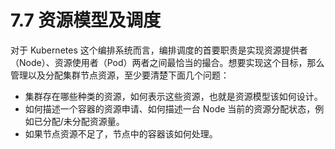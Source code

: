 # 7.7 资源模型及调度

对于 Kubernetes 这个编排系统而言，编排调度的首要职责是实现资源提供者（Node）、资源使用者（Pod）两者之间最恰当的撮合。想要实现这个目标，那么管理以及分配集群节点资源，至少要清楚下面几个问题：

- 集群存在哪些种类的资源，如何表示这些资源，也就是资源模型该如何设计。
- 如何描述一个容器的资源申请、如何描述一台 Node 当前的资源分配状态，例如已分配/未分配资源量。
- 如果节点资源不足了，节点中的容器该如何处理。
